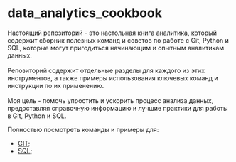 # data_analytics_cookbook<br>
Настоящий репозиторий - это настольная книга аналитика, который содержит сборник полезных команд и советов по работе с Git, Python и SQL, которые могут пригодиться начинающим и опытным аналитикам данных.<br><br>
Репозиторий содержит отдельные разделы для каждого из этих инструментов, а также примеры использования ключевых команд и инструкции по их применению.<br><br>
Моя цель - помочь упростить и ускорить процесс анализа данных, предоставляя справочную информацию и лучшие практики для работы в Git, Python и SQL.

Полностью посмотреть команды и примеры для:
* [GIT](https://github.com/Vedomant/data_analytics_cookbook/blob/4ef2fb776c15b15476178a42fbe2d10f6a717d6d/GIT/GIT.md);
* [SQL](https://github.com/Vedomant/data_analytics_cookbook/blob/305e104f2ac00ba9d1c1a0dda1fa8645f0ca56a3/SQL/SQL.md);
